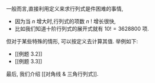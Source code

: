 
一般而言,直接利用定义来求行列式是件困难的事情,
- 因为当 $n$ 增大时,行列式的项数 $n$ ! 增长很快,
- 比如我们知道十阶行列式的展开式就有 ${10}! = {3628800}$ 项.

但对于某些特殊的情形, 可以按定义去计算其值.
举例如下:
- [[例题 3.2]]
- [[例题 3.3]]

最后, 我们介绍 [[对角线 & 三角行列式]]. 